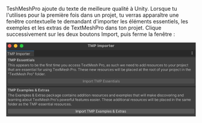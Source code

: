 TeshMeshPro ajoute du texte de meilleure qualité à Unity. Lorsque tu l'utilises pour la première fois dans un projet, tu verras apparaître une fenêtre contextuelle te demandant d'importer les éléments essentiels, les exemples et les extras de TextMeshPro dans ton projet. Clique successivement sur les deux boutons Import, puis ferme la fenêtre :

![Boîte de dialogue TextMeshPro avec deux boutons à cliquer pour importer des assets.](images/TMP-importer.png)
